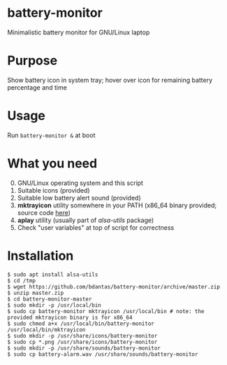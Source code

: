 # battery-monitor
Minimalistic battery monitor for GNU/Linux laptop

# Purpose
Show battery icon in system tray; hover over icon for remaining battery percentage and time

# Usage
Run `battery-monitor &` at boot

# What you need
0. GNU/Linux operating system and this script
1. Suitable icons (provided)
2. Suitable low battery alert sound (provided)
3. **mktrayicon** utility somewhere in your PATH (x86_64 binary provided; source code [here](https://github.com/jonhoo/mktrayicon))
4. **aplay** utility (usually part of *alsa-utils* package)
5. Check "user variables" at top of script for correctness

# Installation
```
$ sudo apt install alsa-utils
$ cd /tmp
$ wget https://github.com/bdantas/battery-monitor/archive/master.zip
$ unzip master.zip
$ cd battery-monitor-master
$ sudo mkdir -p /usr/local/bin
$ sudo cp battery-monitor mktrayicon /usr/local/bin # note: the provided mktrayicon binary is for x86_64
$ sudo chmod a+x /usr/local/bin/battery-monitor /usr/local/bin/mktrayicon
$ sudo mkdir -p /usr/share/icons/battery-monitor
$ sudo cp *.png /usr/share/icons/battery-monitor
$ sudo mkdir -p /usr/share/sounds/battery-monitor
$ sudo cp battery-alarm.wav /usr/share/sounds/battery-monitor
```
